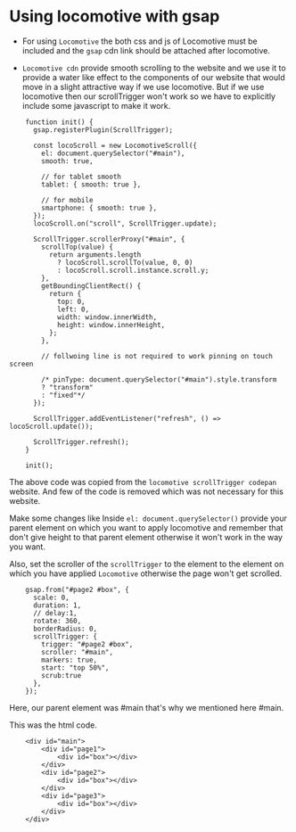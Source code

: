 # Using locomotive with gsap

- For using `Locomotive` the both css and js of Locomotive must be included and the `gsap` cdn link should be attached after locomotive.

- `Locomotive cdn` provide smooth scrolling to the website and we use it to provide a water like effect to the components of our website that would move in a slight attractive way if we use locomotive. But if we use locomotive then our scrollTrigger won't work so we have to explicitly include some javascript to make it work.

```
    function init() {
      gsap.registerPlugin(ScrollTrigger);

      const locoScroll = new LocomotiveScroll({
        el: document.querySelector("#main"),
        smooth: true,

        // for tablet smooth
        tablet: { smooth: true },

        // for mobile
        smartphone: { smooth: true },
      });
      locoScroll.on("scroll", ScrollTrigger.update);

      ScrollTrigger.scrollerProxy("#main", {
        scrollTop(value) {
          return arguments.length
            ? locoScroll.scrollTo(value, 0, 0)
            : locoScroll.scroll.instance.scroll.y;
        },
        getBoundingClientRect() {
          return {
            top: 0,
            left: 0,
            width: window.innerWidth,
            height: window.innerHeight,
          };
        },

        // follwoing line is not required to work pinning on touch screen

        /* pinType: document.querySelector("#main").style.transform
        ? "transform"
        : "fixed"*/
      });

      ScrollTrigger.addEventListener("refresh", () => locoScroll.update());

      ScrollTrigger.refresh();
    }

    init();
```

The above code was copied from the `locomotive scrollTrigger codepan` website. And few of the code is removed which was not necessary for this website.

Make some changes like Inside `el: document.querySelector()` provide your parent element on which you want to apply locomotive and remember that don't give height to that parent element otherwise it won't work in the way you want.

Also, set the scroller of the `scrollTrigger` to the element to the element on which you have applied `Locomotive` otherwise the page won't get scrolled.

```
    gsap.from("#page2 #box", {
      scale: 0,
      duration: 1,
      // delay:1,
      rotate: 360,
      borderRadius: 0,
      scrollTrigger: {
        trigger: "#page2 #box",
        scroller: "#main",
        markers: true,
        start: "top 50%",
        scrub:true
      },
    });
```

Here, our parent element was #main that's why we mentioned here #main.

This was the html code.

```
    <div id="main">
        <div id="page1">
            <div id="box"></div>
        </div>
        <div id="page2">
            <div id="box"></div>
        </div>
        <div id="page3">
            <div id="box"></div>
        </div>
    </div>
```


